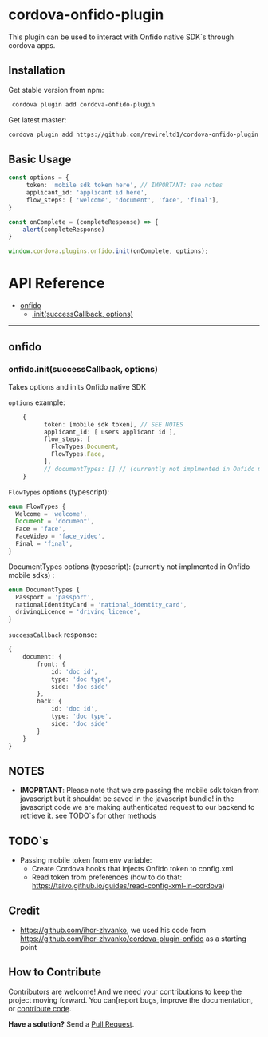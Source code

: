 # cordova-onfido-plugin

This plugin can be used to interact with Onfido native SDK`s through cordova apps.

## Installation

Get stable version from npm:
```bash
 cordova plugin add cordova-onfido-plugin
```

Get latest master:
```bash
cordova plugin add https://github.com/rewireltd1/cordova-onfido-plugin
```

## Basic Usage

```typescript
const options = {
     token: 'mobile sdk token here', // IMPORTANT: see notes
     applicant_id: 'applicant id here',
     flow_steps: [ 'welcome', 'document', 'face', 'final'],
}

const onComplete = (completeResponse) => {
    alert(completeResponse)
}

window.cordova.plugins.onfido.init(onComplete, options);
```

# API Reference <a name="reference"></a>

* [onfido](#module_camera)
    * [.init(successCallback, options)](#module_camera.getPicture)  

---

<a name="module_camera"></a>

## onfido
<a name="module_camera.getPicture"></a>

### onfido.init(successCallback, options)
Takes options and inits Onfido native SDK

`options` example:
```typescript
    {
          token: [mobile sdk token], // SEE NOTES
          applicant_id: [ users applicant id ],
          flow_steps: [
            FlowTypes.Document,
            FlowTypes.Face,
          ],
          // documentTypes: [] // (currently not implmented in Onfido mobile sdks)
    }
```
`FlowTypes` options (typescript):
```typescript
enum FlowTypes {
  Welcome = 'welcome',
  Document = 'document',
  Face = 'face',
  FaceVideo = 'face_video',
  Final = 'final',
}
```

~~DocumentTypes~~ options (typescript): (currently not implmented in Onfido mobile sdks) :
```typescript
enum DocumentTypes {
  Passport = 'passport',
  nationalIdentityCard = 'national_identity_card',
  drivingLicence = 'driving_licence',
}
```

`successCallback` response:
```typescript
{
    document: {
        front: {
            id: 'doc id',
            type: 'doc type',
            side: 'doc side'
        },
        back: {
            id: 'doc id',
            type: 'doc type',
            side: 'doc side'
        }
    }
}
```
## NOTES
- __IMOPRTANT__: Please note that we are passing the mobile sdk token from javascript but it shouldnt be saved in the javascript bundle!
in the javascript code we are making authenticated request to our backend to retrieve it. see TODO`s for other methods

## TODO`s
- Passing mobile token from env variable:
    -  Create Cordova hooks that injects Onfido token to config.xml <preference name="onfidoToken" value="INJECT HERE" />
    -  Read token from preferences (how to do that: https://taivo.github.io/guides/read-config-xml-in-cordova)  

## Credit
- https://github.com/ihor-zhvanko, we used his code from https://github.com/ihor-zhvanko/cordova-plugin-onfido as a starting point 

## How to Contribute

Contributors are welcome! And we need your contributions to keep the project moving forward. You can[report bugs, improve the documentation, or [contribute code](https://github.com/rewireltd1/cordova-onfido-plugin/pulls).

**Have a solution?** Send a [Pull Request](https://github.com/rewireltd1/cordova-onfido-plugin/pulls).
